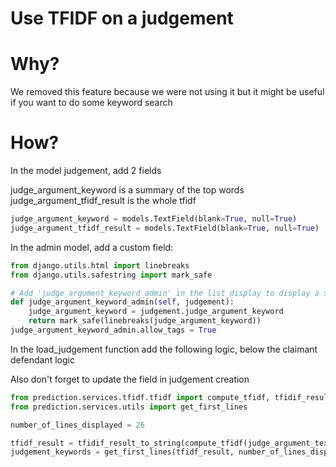 # Use TFIDF on a judgement

# Why?
We removed this  feature because we were not using it but it might be useful if you want to do some keyword search

# How?
In the model judgement, add 2 fields

judge_argument_keyword is a summary of the top words
judge_argument_tfidf_result is the whole tfidf

```python
judge_argument_keyword = models.TextField(blank=True, null=True)
judge_argument_tfidf_result = models.TextField(blank=True, null=True)

```

In the admin model, add a custom field:
```python
from django.utils.html import linebreaks
from django.utils.safestring import mark_safe

# Add 'judge_argument_keyword_admin' in the list_display to display a summary of the tfidf
def judge_argument_keyword_admin(self, judgement):
    judge_argument_keyword = judgement.judge_argument_keyword
    return mark_safe(linebreaks(judge_argument_keyword))
judge_argument_keyword_admin.allow_tags = True

```


In the load_judgement function add the following logic, below the claimant defendant logic

Also don't forget to update the field in judgement creation

```python
from prediction.services.tfidf.tfidf import compute_tfidf, tfidif_result_to_string
from prediction.services.utils import get_first_lines

number_of_lines_displayed = 26

tfidf_result = tfidif_result_to_string(compute_tfidf(judge_argument_text))
judgement_keywords = get_first_lines(tfidf_result, number_of_lines_displayed)
```